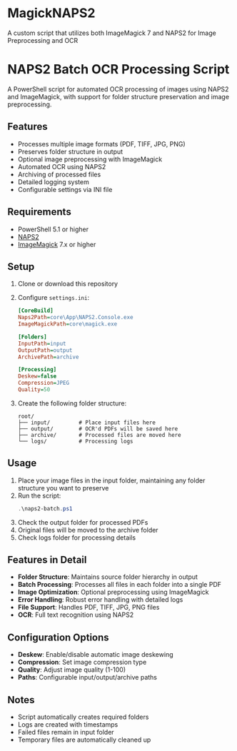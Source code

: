 # MagickNAPS2
A custom script that utilizes both ImageMagick 7 and NAPS2 for Image Preprocessing and OCR

# NAPS2 Batch OCR Processing Script

A PowerShell script for automated OCR processing of images using NAPS2 and ImageMagick, with support for folder structure preservation and image preprocessing.

## Features

- Processes multiple image formats (PDF, TIFF, JPG, PNG)
- Preserves folder structure in output
- Optional image preprocessing with ImageMagick
- Automated OCR using NAPS2
- Archiving of processed files
- Detailed logging system
- Configurable settings via INI file

## Requirements

- PowerShell 5.1 or higher
- [NAPS2](https://www.naps2.com/)
- [ImageMagick](https://imagemagick.org/) 7.x or higher

## Setup

1. Clone or download this repository
2. Configure `settings.ini`:
   ```ini
   [CoreBuild]
   Naps2Path=core\App\NAPS2.Console.exe
   ImageMagickPath=core\magick.exe

   [Folders]
   InputPath=input
   OutputPath=output
   ArchivePath=archive

   [Processing]
   Deskew=false
   Compression=JPEG
   Quality=50
   ```

3. Create the following folder structure:
   ```
   root/
   ├── input/         # Place input files here
   ├── output/        # OCR'd PDFs will be saved here
   ├── archive/       # Processed files are moved here
   └── logs/          # Processing logs
   ```

## Usage

1. Place your image files in the input folder, maintaining any folder structure you want to preserve
2. Run the script:
   ```powershell
   .\naps2-batch.ps1
   ```
3. Check the output folder for processed PDFs
4. Original files will be moved to the archive folder
5. Check logs folder for processing details

## Features in Detail

- **Folder Structure**: Maintains source folder hierarchy in output
- **Batch Processing**: Processes all files in each folder into a single PDF
- **Image Optimization**: Optional preprocessing using ImageMagick
- **Error Handling**: Robust error handling with detailed logs
- **File Support**: Handles PDF, TIFF, JPG, PNG files
- **OCR**: Full text recognition using NAPS2

## Configuration Options

- **Deskew**: Enable/disable automatic image deskewing
- **Compression**: Set image compression type
- **Quality**: Adjust image quality (1-100)
- **Paths**: Configurable input/output/archive paths

## Notes

- Script automatically creates required folders
- Logs are created with timestamps
- Failed files remain in input folder
- Temporary files are automatically cleaned up
